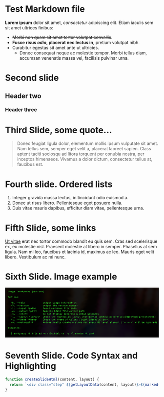 # Test Markdown file

**Lorem ipsum** dolor sit amet, *consectetur* adipiscing elit. Etiam iaculis sem sit amet ultrices finibus:
- ~~Morbi non quam sit amet tortor volutpat convallis~~.
- **Fusce risus _odio_, placerat nec lectus in**, pretium volutpat nibh.
- Curabitur egestas sit amet ante ut ultricies.
  + Donec consequat neque ac molestie tempor. Morbi tellus diam, accumsan venenatis massa vel, facilisis pulvinar urna.

# Second slide

## Header two

### Header three


# Third Slide, some quote...

> Donec feugiat ligula dolor, elementum mollis ipsum vulputate sit amet. Nam tellus sem, semper eget velit a, placerat laoreet sapien. Class aptent taciti sociosqu ad litora torquent per conubia nostra, per inceptos himenaeos. Vivamus a dolor dictum, consectetur tellus at, faucibus est.



# Fourth slide. Ordered lists

1. Integer gravida massa lectus, in tincidunt odio euismod a.
  1.  Donec ut risus libero. Pellentesque eget posuere nulla.
2. Duis vitae mauris dapibus, efficitur diam vitae, pellentesque urna.



# Fifth Slide, some links

[Ut vitae](http://gamell.io) erat nec tortor commodo blandit eu quis sem. Cras sed scelerisque ex, eu molestie nisl. Praesent molestie at libero in semper. Phasellus at sem ligula. Nam mi leo, faucibus et lacinia id, maximus ac leo. Mauris eget velit libero. Vestibulum ac mi nunc.


# Sixth Slide. Image example

![How to use markpress](../markpress-help.png)

# Seventh Slide. Code Syntax and Highlighting

```js
function createSlideHtml(content, layout) {
  return `<div class="step" ${getLayoutData(content, layout)}>${marked(content)}</div>`;
}
```

